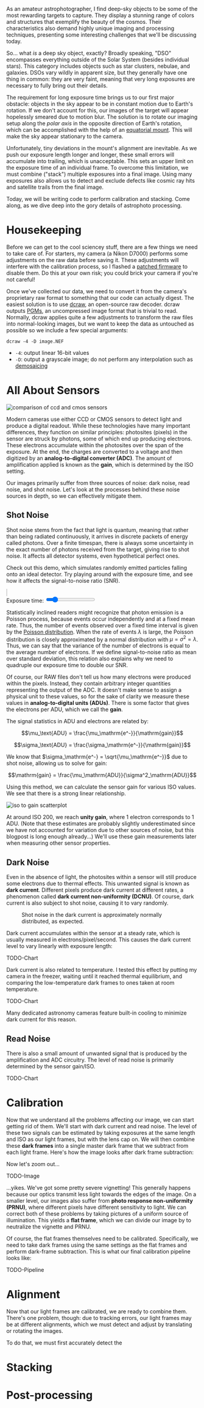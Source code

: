As an amateur astrophotographer, I find deep-sky objects to be some of the most rewarding targets to capture. They display a stunning range of colors and structures that exemplify the beauty of the cosmos. Their characteristics also demand highly unique imaging and processing techniques, presenting some interesting challenges that we'll be discussing today.

So&hellip; what *is* a deep sky object, exactly? Broadly speaking, "DSO" encompasses everything outside of the Solar System (besides individual stars). This category includes objects such as star clusters, nebulae, and galaxies. DSOs vary wildly in apparent size, but they generally have one thing in common: they are very faint, meaning that very long exposures are necessary to fully bring out their details.

The requirement for long exposure time brings us to our first major obstacle: objects in the sky appear to be in constant motion due to Earth's rotation. If we don't account for this, our images of the target will appear hopelessly smeared due to motion blur. The solution is to rotate our imaging setup along the *polar axis* in the opposite direction of Earth's rotation, which can be accomplished with the help of an [equatorial mount](https://en.wikipedia.org/wiki/Equatorial_mount). This will make the sky appear stationary to the camera. 

Unfortunately, tiny deviations in the mount's alignment are inevitable. As we push our exposure length longer and longer, these small errors will accumulate into trailing, which is unacceptable. This sets an upper limit on the exposure time of an individual frame. To overcome this limitation, we must combine ("stack") multiple exposures into a final image. Using many exposures also allows us to detect and exclude defects like cosmic ray hits and satellite trails from the final image.

Today, we will be writing code to perform calibration and stacking. Come along, as we dive deep into the gory details of astrophoto processing. 

# Housekeeping

Before we can get to the cool sciencey stuff, there are a few things we need to take care of. For starters, my camera (a Nikon D7000) performs some adjustments on the raw data before saving it. These adjustments will interfere with the calibration process, so I flashed a [patched firmware](https://simeonpilgrim.com/nikon-patch/nikon-patch.html) to disable them. Do this at your own risk; you could brick your camera if you're not careful!

Once we've collected our data, we need to convert it from the camera's proprietary raw format to something that our code can actually digest. The easiest solution is to use [dcraw](https://www.dechifro.org/dcraw/), an open-source raw decoder. dcraw outputs [PGMs](https://en.wikipedia.org/wiki/Netpbm), an uncompressed image format that is trivial to read. Normally, dcraw applies quite a few adjustments to transform the raw files into normal-looking images, but we want to keep the data as untouched as possible so we include a few special arguments:

```plaintext
dcraw -4 -D image.NEF
```
* `-4`: output linear 16-bit values
* `-D`: output a grayscale image; do not perform any interpolation such as [demosaicing](https://en.wikipedia.org/wiki/Demosaicing)

# All About Sensors 

![comparison of ccd and cmos sensors](ccd-vs-cmos.jpg)

Modern cameras use either CCD or CMOS sensors to detect light and produce a digital readout. While these technologies have many important differences, they function on similar principles: photosites (pixels) in the sensor are struck by photons, some of which end up producing electrons. These electrons accumulate within the photosites over the span of the exposure. At the end, the charges are converted to a voltage and then digitized by an **analog-to-digital converter (ADC)**. The amount of amplification applied is known as the **gain**, which is determined by the ISO setting.

Our images primarily suffer from three sources of noise: dark noise, read noise, and shot noise. Let's look at the processes behind these noise sources in depth, so we can effectively mitigate them.

## Shot Noise

Shot noise stems from the fact that light is quantum, meaning that rather than being radiated continuously, it arrives in discrete packets of energy called photons. Over a finite timespan, there is always some uncertainty in the exact number of photons received from the target, giving rise to shot noise. It affects all detector systems, even hypothetical perfect ones.

Check out this demo, which simulates randomly emitted particles falling onto an ideal detector. Try playing around with the exposure time, and see how it affects the signal-to-noise ratio (SNR).

<div style="display: block; margin: auto; width: 600px;">
<canvas id="shot-noise-demo" style="border: 1px solid #ccc;" width="600" height="300"></canvas><br>
<label for="exposure-time">Exposure time: </label><input type="range" min="0.5" max="4" step="0.5" value="1" id="exposure-time"><span id="exposure-time-text">
</div>

<script src="shot-noise.js"></script>

Statistically inclined readers might recognize that photon emission is a Poisson process, because events occur independently and at a fixed mean rate. Thus, the number of events observed over a fixed time interval is given by the [Poisson distribution](https://en.wikipedia.org/wiki/Poisson_distribution). When the rate of events $\lambda$ is large, the Poisson distribution is closely approximated by a normal distribution with $\mu = \sigma^2 = \lambda$. Thus, we can say that the variance of the number of electrons is equal to the average number of electrons. If we define signal-to-noise ratio as mean over standard deviation, this relation also explains why we need to quadruple our exposure time to double our SNR.

Of course, our RAW files don't tell us how many electrons were produced within the pixels. Instead, they contain arbitrary integer quantities representing the output of the ADC. It doesn't make sense to assign a physical unit to these values, so for the sake of clarity we measure these values in **analog-to-digital units (ADUs)**. There is some factor that gives the electrons per ADU, which we call the **gain**.

The signal statistics in ADU and electrons are related by:

$$\mu_\text{ADU} = \frac{\mu_\mathrm{e^-}}{\mathrm{gain}}$$

$$\sigma_\text{ADU} = \frac{\sigma_\mathrm{e^-}}{\mathrm{gain}}$$

We know that $\sigma_\mathrm{e^-} = \sqrt{\mu_\mathrm{e^-}}$ due to shot noise, allowing us to solve for gain:

$$\mathrm{gain} = \frac{\mu_\mathrm{ADU}}{\sigma^2_\mathrm{ADU}}$$

Using this method, we can calculate the sensor gain for various ISO values. We see that there is a strong linear relationship.

![iso to gain scatterplot](iso-to-gain.png)

At around ISO 200, we reach **unity gain**, where 1 electron corresponds to 1 ADU. (Note that these estimates are probably slightly underestimated since we have not accounted for variation due to other sources of noise, but this blogpost is long enough already&hellip;) We'll use these gain measurements later when measuring other sensor properties.

## Dark Noise

Even in the absence of light, the photosites within a sensor will still produce some electrons due to thermal effects. This unwanted signal is known as **dark current**. Different pixels produce dark current at different rates, a phenomenon called **dark current non-uniformity (DCNU)**. Of course, dark current is also subject to shot noise, causing it to vary randomly.

<figure style="max-width: 500px">
    <!--<img src="" alt="">-->
    <figcaption>Shot noise in the dark current is approximately normally distributed, as expected.</figcaption>
</figure>

Dark current accumulates within the sensor at a steady rate, which is usually measured in electrons/pixel/second. This causes the dark current level to vary linearly with exposure length:

TODO-Chart

Dark current is also related to temperature. I tested this effect by putting my camera in the freezer, waiting until it reached thermal equilibrium, and comparing the low-temperature dark frames to ones taken at room temperature.

TODO-Chart

Many dedicated astronomy cameras feature built-in cooling to minimize dark current for this reason.

## Read Noise

There is also a small amount of unwanted signal that is produced by the amplification and ADC circuitry. The level of read noise is primarily determined by the sensor gain/ISO.

TODO-Chart

# Calibration

Now that we understand all the problems affecting our image, we can start getting rid of them. We'll start with dark current and read noise. The level of these two signals can be estimated by taking exposures at the same length and ISO as our light frames, but with the lens cap on. We will then combine these **dark frames** into a single master dark frame that we subtract from each light frame. Here's how the image looks after dark frame subtraction:

Now let's zoom out&hellip;

TODO-Image

&hellip;yikes. We've got some pretty severe vignetting! This generally happens because our optics transmit less light towards the edges of the image. On a smaller level, our images also suffer from **photo response non-uniformity (PRNU)**, where different pixels have different sensitivity to light. We can correct both of these problems by taking pictures of a uniform source of illumination. This yields a **flat frame**, which we can divide our image by to neutralize the vignette and PRNU.

Of course, the flat frames themselves need to be calibrated. Specifically, we need to take dark frames using the same settings as the flat frames and perform dark-frame subtraction. This is what our final calibration pipeline looks like:

TODO-Pipeline

# Alignment

Now that our light frames are calibrated, we are ready to combine them. There's one problem, though: due to tracking errors, our light frames may be at different alignments, which we must detect and adjust by translating or rotating the images. 

To do that, we must first accurately detect the 

# Stacking

# Post-processing
